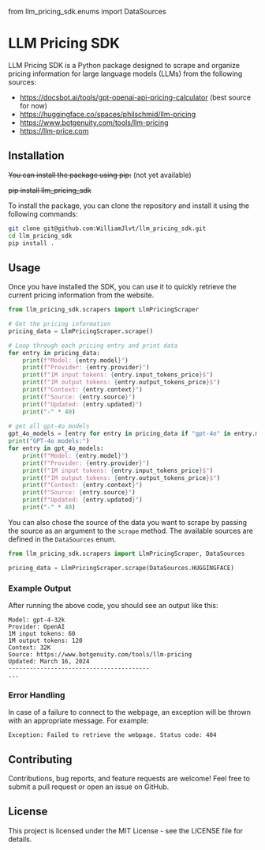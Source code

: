 from llm_pricing_sdk.enums import DataSources

# LLM Pricing SDK
LLM Pricing SDK is a Python package designed to scrape and organize pricing information for large language models (LLMs)
from the following sources:
- https://docsbot.ai/tools/gpt-openai-api-pricing-calculator (best source for now)
- https://huggingface.co/spaces/philschmid/llm-pricing
- https://www.botgenuity.com/tools/llm-pricing
- https://llm-price.com

## Installation
~~You can install the package using pip:~~ (not yet available)

~~pip install llm_pricing_sdk~~

To install the package, you can clone the repository and install it using the following commands:
```bash
git clone git@github.com:WilliamJlvt/llm_pricing_sdk.git
cd llm_pricing_sdk
pip install .
```


## Usage
Once you have installed the SDK, you can use it to quickly retrieve the current pricing information from the website.
```python
from llm_pricing_sdk.scrapers import LlmPricingScraper

# Get the pricing information
pricing_data = LlmPricingScraper.scrape()

# Loop through each pricing entry and print data
for entry in pricing_data:
    print(f"Model: {entry.model}")
    print(f"Provider: {entry.provider}")
    print(f"1M input tokens: {entry.input_tokens_price}$")
    print(f"1M output tokens: {entry.output_tokens_price}$")
    print(f"Context: {entry.context}")
    print(f"Source: {entry.source}")
    print(f"Updated: {entry.updated}")
    print("-" * 40)
    
# get all gpt-4o models
gpt_4o_models = [entry for entry in pricing_data if "gpt-4o" in entry.model.lower()]
print("GPT-4o models:")
for entry in gpt_4o_models:
    print(f"Model: {entry.model}")
    print(f"Provider: {entry.provider}")
    print(f"1M input tokens: {entry.input_tokens_price}$")
    print(f"1M output tokens: {entry.output_tokens_price}$")
    print(f"Context: {entry.context}")
    print(f"Source: {entry.source}")
    print(f"Updated: {entry.updated}")
    print("-" * 40)
```
You can also chose the source of the data you want to scrape by passing the source as an argument to the `scrape` method. The available sources are defined in the `DataSources` enum.
```python
from llm_pricing_sdk.scrapers import LlmPricingScraper, DataSources

pricing_data = LlmPricingScraper.scrape(DataSources.HUGGINGFACE)
```

### Example Output
After running the above code, you should see an output like this:

```
Model: gpt-4-32k
Provider: OpenAI
1M input tokens: 60
1M output tokens: 120
Context: 32K
Source: https://www.botgenuity.com/tools/llm-pricing
Updated: March 16, 2024
----------------------------------------
...
```

### Error Handling
In case of a failure to connect to the webpage, an exception will be thrown with an appropriate message. For example:

```
Exception: Failed to retrieve the webpage. Status code: 404
```

## Contributing
Contributions, bug reports, and feature requests are welcome! Feel free to submit a pull request or open an issue on GitHub.

## License
This project is licensed under the MIT License - see the LICENSE file for details.
